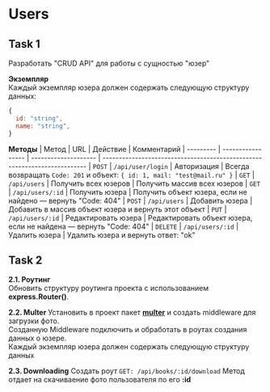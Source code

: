 # Users

## Task 1
Разработать "CRUD API" для работы с сущностью "юзер"

**Экземпляр**<br/>
Каждый экземпляр юзера должен содержать следующую структуру данных: 
```javascript
{
  id: "string",
  name: "string",
}
```

**Методы**
| Метод     | URL               | Действие             | Комментарий
| --------- | ----------------- | -------------------- | -------------------------------------------------------------------------
| `POST`    | `/api/user/login` | Авторизация          | Всегда возвращать `Code: 201` и объект: `{ id: 1, mail: "test@mail.ru" }`
| `GET`     | `/api/users`      | Получить всех юзеров | Получить массив всех юзеров
| `GET`     | `/api/users/:id`  | Получить юзера       | Получить объект юзера, если не найдено — вернуть "Code: 404"
| `POST`    | `/api/users`      | Добавить юзера       | Добавить в массив объект юзера и вернуть этот объект
| `PUT`     | `/api/users/:id`  | Редактировать юзера  | Редактировать объект юзера, если не найдена — вернуть "Code: 404"
| `DELETE`  | `/api/users/:id`  | Удалить юзера        | Удалить юзера и вернуть ответ: "ok"


## Task 2
**2.1. Роутинг**<br/>
Обновить структуру роутинга проекта с использованием **express.Router()**.

**2.2. Multer**
Установить в проект пакет [**multer**](https://github.com/expressjs/multer/blob/master/doc/README-ru.md) и создать middleware для загрузки фото.<br/>
Созданную Middleware подключить и обработать в роутах создания данных о юзере.<br/>
Каждый экземпляр юзера должен содержать следующую структуру данных<br/>

**2.3. Downloading**
Создать роут `GET: /api/books/:id/download` 
Метод отдает на скачиваение фото пользователя по его **:id**
